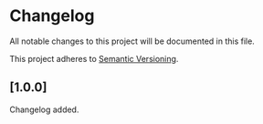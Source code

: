 # Changelog

All notable changes to this project will be documented in this file.

This project adheres to [Semantic Versioning](http://semver.org/).

## [1.0.0]

Changelog added.
